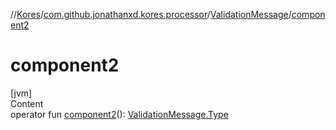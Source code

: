 //[Kores](../../index.md)/[com.github.jonathanxd.kores.processor](../index.md)/[ValidationMessage](index.md)/[component2](component2.md)



# component2  
[jvm]  
Content  
operator fun [component2](component2.md)(): [ValidationMessage.Type](-type/index.md)  




